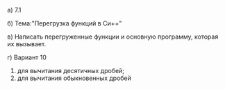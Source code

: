 а) 7.1

б) Тема:"Перегрузка функций в Си++"

в) Написать перегруженные функции и основную программу,
которая их вызывает.

г) Вариант 10
1) для вычитания десятичных дробей;
2) для вычитания обыкновенных дробей
